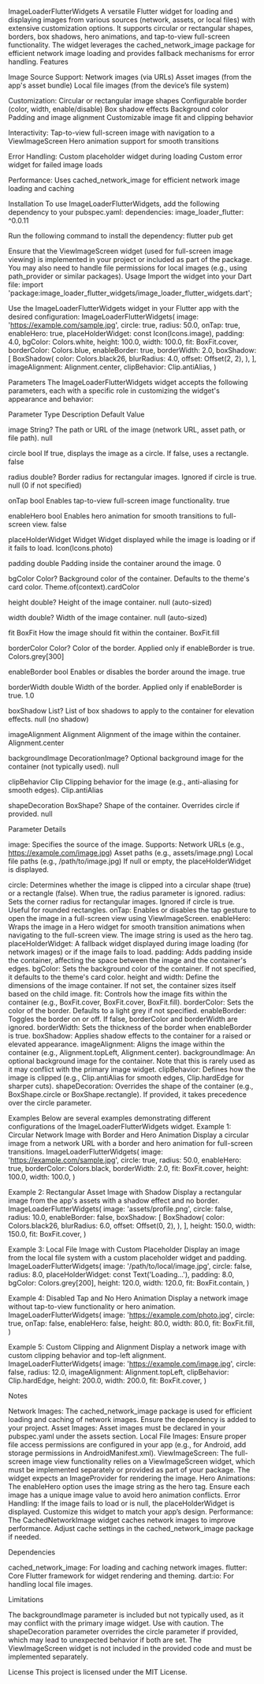 ImageLoaderFlutterWidgets
A versatile Flutter widget for loading and displaying images from various sources (network, assets, or local files) with extensive customization options. It supports circular or rectangular shapes, borders, box shadows, hero animations, and tap-to-view full-screen functionality. The widget leverages the cached_network_image package for efficient network image loading and provides fallback mechanisms for error handling.
Features

Image Source Support:
Network images (via URLs)
Asset images (from the app's asset bundle)
Local file images (from the device’s file system)


Customization:
Circular or rectangular image shapes
Configurable border (color, width, enable/disable)
Box shadow effects
Background color
Padding and image alignment
Customizable image fit and clipping behavior


Interactivity:
Tap-to-view full-screen image with navigation to a ViewImageScreen
Hero animation support for smooth transitions


Error Handling:
Custom placeholder widget during loading
Custom error widget for failed image loads


Performance:
Uses cached_network_image for efficient network image loading and caching



Installation
To use ImageLoaderFlutterWidgets, add the following dependency to your pubspec.yaml:
dependencies:
  image_loader_flutter: ^0.0.11

Run the following command to install the dependency:
flutter pub get

Ensure that the ViewImageScreen widget (used for full-screen image viewing) is implemented in your project or included as part of the package. You may also need to handle file permissions for local images (e.g., using path_provider or similar packages).
Usage
Import the widget into your Dart file:
import 'package:image_loader_flutter_widgets/image_loader_flutter_widgets.dart';

Use the ImageLoaderFlutterWidgets widget in your Flutter app with the desired configuration:
ImageLoaderFlutterWidgets(
  image: 'https://example.com/sample.jpg',
  circle: true,
  radius: 50.0,
  onTap: true,
  enableHero: true,
  placeHolderWidget: const Icon(Icons.image),
  padding: 4.0,
  bgColor: Colors.white,
  height: 100.0,
  width: 100.0,
  fit: BoxFit.cover,
  borderColor: Colors.blue,
  enableBorder: true,
  borderWidth: 2.0,
  boxShadow: [
    BoxShadow(
      color: Colors.black26,
      blurRadius: 4.0,
      offset: Offset(2, 2),
    ),
  ],
  imageAlignment: Alignment.center,
  clipBehavior: Clip.antiAlias,
)

Parameters
The ImageLoaderFlutterWidgets widget accepts the following parameters, each with a specific role in customizing the widget's appearance and behavior:



Parameter
Type
Description
Default Value



image
String?
The path or URL of the image (network URL, asset path, or file path).
null


circle
bool
If true, displays the image as a circle. If false, uses a rectangle.
false


radius
double?
Border radius for rectangular images. Ignored if circle is true.
null (0 if not specified)


onTap
bool
Enables tap-to-view full-screen image functionality.
true


enableHero
bool
Enables hero animation for smooth transitions to full-screen view.
false


placeHolderWidget
Widget
Widget displayed while the image is loading or if it fails to load.
Icon(Icons.photo)


padding
double
Padding inside the container around the image.
0


bgColor
Color?
Background color of the container. Defaults to the theme's card color.
Theme.of(context).cardColor


height
double?
Height of the image container.
null (auto-sized)


width
double?
Width of the image container.
null (auto-sized)


fit
BoxFit
How the image should fit within the container.
BoxFit.fill


borderColor
Color?
Color of the border. Applied only if enableBorder is true.
Colors.grey[300]


enableBorder
bool
Enables or disables the border around the image.
true


borderWidth
double
Width of the border. Applied only if enableBorder is true.
1.0


boxShadow
List<BoxShadow>?
List of box shadows to apply to the container for elevation effects.
null (no shadow)


imageAlignment
Alignment
Alignment of the image within the container.
Alignment.center


backgroundImage
DecorationImage?
Optional background image for the container (not typically used).
null


clipBehavior
Clip
Clipping behavior for the image (e.g., anti-aliasing for smooth edges).
Clip.antiAlias


shapeDecoration
BoxShape?
Shape of the container. Overrides circle if provided.
null


Parameter Details

image: Specifies the source of the image. Supports:
Network URLs (e.g., https://example.com/image.jpg)
Asset paths (e.g., assets/image.png)
Local file paths (e.g., /path/to/image.jpg)
If null or empty, the placeHolderWidget is displayed.


circle: Determines whether the image is clipped into a circular shape (true) or a rectangle (false). When true, the radius parameter is ignored.
radius: Sets the corner radius for rectangular images. Ignored if circle is true. Useful for rounded rectangles.
onTap: Enables or disables the tap gesture to open the image in a full-screen view using ViewImageScreen.
enableHero: Wraps the image in a Hero widget for smooth transition animations when navigating to the full-screen view. The image string is used as the hero tag.
placeHolderWidget: A fallback widget displayed during image loading (for network images) or if the image fails to load.
padding: Adds padding inside the container, affecting the space between the image and the container's edges.
bgColor: Sets the background color of the container. If not specified, it defaults to the theme's card color.
height and width: Define the dimensions of the image container. If not set, the container sizes itself based on the child image.
fit: Controls how the image fits within the container (e.g., BoxFit.cover, BoxFit.cover, BoxFit.fill).
borderColor: Sets the color of the border. Defaults to a light grey if not specified.
enableBorder: Toggles the border on or off. If false, borderColor and borderWidth are ignored.
borderWidth: Sets the thickness of the border when enableBorder is true.
boxShadow: Applies shadow effects to the container for a raised or elevated appearance.
imageAlignment: Aligns the image within the container (e.g., Alignment.topLeft, Alignment.center).
backgroundImage: An optional background image for the container. Note that this is rarely used as it may conflict with the primary image widget.
clipBehavior: Defines how the image is clipped (e.g., Clip.antiAlias for smooth edges, Clip.hardEdge for sharper cuts).
shapeDecoration: Overrides the shape of the container (e.g., BoxShape.circle or BoxShape.rectangle). If provided, it takes precedence over the circle parameter.

Examples
Below are several examples demonstrating different configurations of the ImageLoaderFlutterWidgets widget.
Example 1: Circular Network Image with Border and Hero Animation
Display a circular image from a network URL with a border and hero animation for full-screen transitions.
ImageLoaderFlutterWidgets(
  image: 'https://example.com/sample.jpg',
  circle: true,
  radius: 50.0,
  enableHero: true,
  borderColor: Colors.black,
  borderWidth: 2.0,
  fit: BoxFit.cover,
  height: 100.0,
  width: 100.0,
)

Example 2: Rectangular Asset Image with Shadow
Display a rectangular image from the app's assets with a shadow effect and no border.
ImageLoaderFlutterWidgets(
  image: 'assets/profile.png',
  circle: false,
  radius: 10.0,
  enableBorder: false,
  boxShadow: [
    BoxShadow(
      color: Colors.black26,
      blurRadius: 6.0,
      offset: Offset(0, 2),
    ),
  ],
  height: 150.0,
  width: 150.0,
  fit: BoxFit.cover,
)

Example 3: Local File Image with Custom Placeholder
Display an image from the local file system with a custom placeholder widget and padding.
ImageLoaderFlutterWidgets(
  image: '/path/to/local/image.jpg',
  circle: false,
  radius: 8.0,
  placeHolderWidget: const Text('Loading...'),
  padding: 8.0,
  bgColor: Colors.grey[200],
  height: 120.0,
  width: 120.0,
  fit: BoxFit.contain,
)

Example 4: Disabled Tap and No Hero Animation
Display a network image without tap-to-view functionality or hero animation.
ImageLoaderFlutterWidgets(
  image: 'https://example.com/photo.jpg',
  circle: true,
  onTap: false,
  enableHero: false,
  height: 80.0,
  width: 80.0,
  fit: BoxFit.fill,
)

Example 5: Custom Clipping and Alignment
Display a network image with custom clipping behavior and top-left alignment.
ImageLoaderFlutterWidgets(
  image: 'https://example.com/image.jpg',
  circle: false,
  radius: 12.0,
  imageAlignment: Alignment.topLeft,
  clipBehavior: Clip.hardEdge,
  height: 200.0,
  width: 200.0,
  fit: BoxFit.cover,
)

Notes

Network Images: The cached_network_image package is used for efficient loading and caching of network images. Ensure the dependency is added to your project.
Asset Images: Asset images must be declared in your pubspec.yaml under the assets section.
Local File Images: Ensure proper file access permissions are configured in your app (e.g., for Android, add storage permissions in AndroidManifest.xml).
ViewImageScreen: The full-screen image view functionality relies on a ViewImageScreen widget, which must be implemented separately or provided as part of your package. The widget expects an ImageProvider for rendering the image.
Hero Animations: The enableHero option uses the image string as the hero tag. Ensure each image has a unique image value to avoid hero animation conflicts.
Error Handling: If the image fails to load or is null, the placeHolderWidget is displayed. Customize this widget to match your app’s design.
Performance: The CachedNetworkImage widget caches network images to improve performance. Adjust cache settings in the cached_network_image package if needed.

Dependencies

cached_network_image: For loading and caching network images.
flutter: Core Flutter framework for widget rendering and theming.
dart:io: For handling local file images.

Limitations

The backgroundImage parameter is included but not typically used, as it may conflict with the primary image widget. Use with caution.
The shapeDecoration parameter overrides the circle parameter if provided, which may lead to unexpected behavior if both are set.
The ViewImageScreen widget is not included in the provided code and must be implemented separately.

License
This project is licensed under the MIT License.